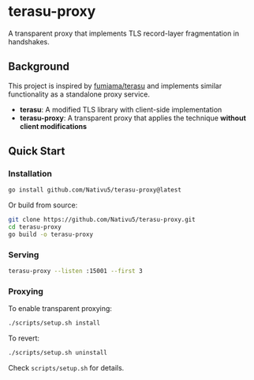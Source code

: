 # terasu-proxy

A transparent proxy that implements TLS record-layer fragmentation in handshakes.

## Background

This project is inspired by [fumiama/terasu](https://github.com/fumiama/terasu) and implements similar functionality as a standalone proxy service.

- **terasu**: A modified TLS library with client-side implementation
- **terasu-proxy**: A transparent proxy that applies the technique **without client modifications**

## Quick Start

### Installation

```bash
go install github.com/Nativu5/terasu-proxy@latest
```

Or build from source:

```bash
git clone https://github.com/Nativu5/terasu-proxy.git
cd terasu-proxy
go build -o terasu-proxy
```

### Serving

```bash
terasu-proxy --listen :15001 --first 3
```

### Proxying

To enable transparent proxying:

```bash
./scripts/setup.sh install
```

To revert:

```bash
./scripts/setup.sh uninstall
```

Check `scripts/setup.sh` for details.
